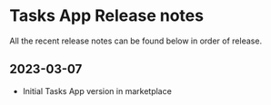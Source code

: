 # Tasks App Release notes
All the recent release notes can be found below in order of release. 

## 2023-03-07
- Initial Tasks App version in marketplace

